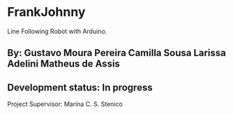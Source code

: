# FrankJohnny
Line Following Robot with Arduino.

By:
	Gustavo Moura Pereira
	Camilla Sousa
	Larissa Adelini
	Matheus de Assis
--
Development status: In progress
--
Project Supervisor:
	Marina C. S. Stenico

